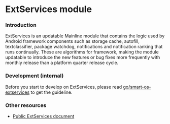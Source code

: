 ExtServices module
=============================

### Introduction
ExtServices is an updatable Mainline module that contains the logic used by Android framework
components such as storage cache, autofill, textclassifier, package watchdog, notifications and
notification ranking that runs continually. These are algorithms for framework, making the module
updatable to introduce the new features or bug fixes more frequently with monthly release than a
platform quarter release cycle.

### Development (internal)
Before you start to develop on ExtServices, please read
[go/smart-os-extservices](go/smart-os-extservices) to get the guideline.


### Other resources
- [Public ExtServices document](https://source.android.com/devices/architecture/modular-system/extservices)